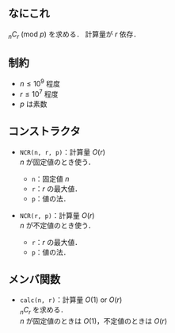 ## なにこれ
${}_nC_r\ (\mathrm{mod}\ p)$ を求める．
計算量が $r$ 依存．

## 制約
- $n \leq 10^9$ 程度
- $r \leq 10^7$ 程度
- $p$ は素数

## コンストラクタ
- `NCR(n, r, p)`：計算量 $O(r)$  
	$n$ が固定値のとき使う．
	- `n`：固定値 $n$
	- `r`：$r$ の最大値．
	- `p`：値の法．

- `NCR(r, p)`：計算量 $O(r)$  
	$n$ が不定値のとき使う．
	- `r`：$r$ の最大値．
	- `p`：値の法．


## メンバ関数
- `calc(n, r)`：計算量 $O(1)$ or $O(r)$  
	${}_nC_r$ を求める．  
	$n$ が固定値のときは $O(1)$，不定値のときは $O(r)$
